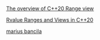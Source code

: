 [The overview of C++20 Range view](https://ezoeryou.github.io/blog/article/2019-01-10-range-view.html) 

[Rvalue Ranges and Views in C++20](https://tristanbrindle.com/posts/rvalue-ranges-and-views)

[marius bancila](https://mariusbancila.ro/blog/2019/01/20/cpp-code-samples-before-and-after-ranges/)

[](https://www.cppstories.com/2022/ranges-composition/)

[](https://brevzin.github.io/c++/2023/03/14/prefer-views-meow/)

[](http://becpp.org/blog/wp-content/uploads/2019/10/Arno-Schoedl-From-Iterators-To-Ranges.pdf)

[](https://www.think-cell.com/en/career/talks/better-ranges#111)
